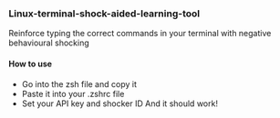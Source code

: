 ### Linux-terminal-shock-aided-learning-tool
Reinforce typing the correct commands in your terminal with negative behavioural shocking
#### How to use
- Go into the zsh file and copy it
- Paste it into your .zshrc file
- Set your API key and shocker ID
And it should work!
